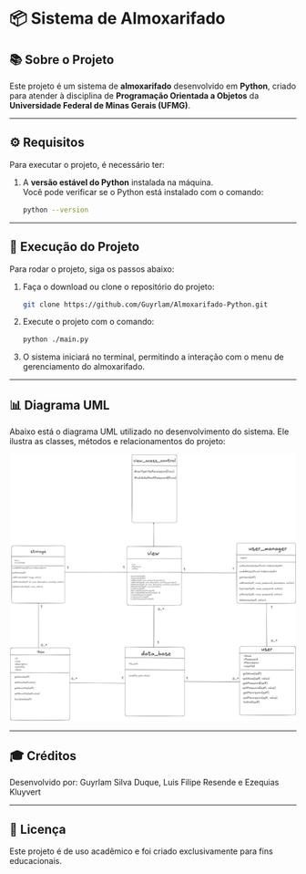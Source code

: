 # 📦 Sistema de Almoxarifado

## 📚 Sobre o Projeto

Este projeto é um sistema de **almoxarifado** desenvolvido em **Python**, criado para atender à disciplina de **Programação Orientada a Objetos** da **Universidade Federal de Minas Gerais (UFMG)**.

---

## ⚙️ Requisitos

Para executar o projeto, é necessário ter:

1. A **versão estável do Python** instalada na máquina.  
   Você pode verificar se o Python está instalado com o comando:

   ```bash
   python --version
   ```


---

## 🚀 Execução do Projeto

Para rodar o projeto, siga os passos abaixo:

1. Faça o download ou clone o repositório do projeto:

   ```bash
   git clone https://github.com/Guyrlam/Almoxarifado-Python.git
   ```

2. Execute o projeto com o comando:

   ```bash
   python ./main.py
   ```

3. O sistema iniciará no terminal, permitindo a interação com o menu de gerenciamento do almoxarifado.

---

## 📊 Diagrama UML

Abaixo está o diagrama UML utilizado no desenvolvimento do sistema. Ele ilustra as classes, métodos e relacionamentos do projeto:

![Diagrama UML](diagrama_uml.png)


---

## 🎓 Créditos
 
Desenvolvido por: Guyrlam Silva Duque, Luis Filipe Resende e Ezequias Kluyvert

---

## 📝 Licença

Este projeto é de uso acadêmico e foi criado exclusivamente para fins educacionais.
